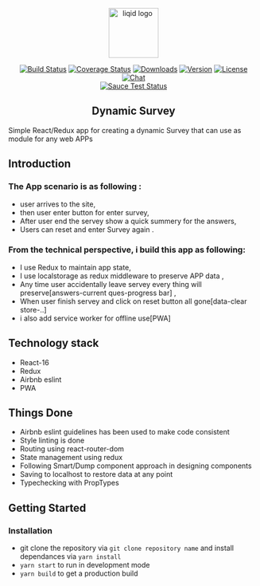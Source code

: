 <p align="center"><a href="https://www.liqid.de/de" target="_blank" rel="liqid noreferrer"><img width="100" src="https://www.startupnight.net/sites/default/files/2017-06/liqid-logo_red_rgb_750px.png" alt="liqid logo"></a></p>

<p align="center">
  <a href="https://github.com/usamahamed/DynamicSurvey"><img src="https://img.shields.io/circleci/project/vuejs/vue/dev.svg" alt="Build Status"></a>
  <a href="https://github.com/usamahamed/DynamicSurvey"><img src="https://img.shields.io/codecov/c/github/vuejs/vue/dev.svg" alt="Coverage Status"></a>
  <a href="https://github.com/usamahamed/DynamicSurvey"><img src="https://img.shields.io/npm/dm/vue.svg" alt="Downloads"></a>
  <a href="https://github.com/usamahamed/DynamicSurvey"><img src="https://img.shields.io/npm/v/vue.svg" alt="Version"></a>
  <a href="https://github.com/usamahamed/DynamicSurvey"><img src="https://img.shields.io/npm/l/vue.svg" alt="License"></a>
  <a href="https://github.com/usamahamed/DynamicSurvey"><img src="https://img.shields.io/badge/chat-on%20discord-7289da.svg" alt="Chat"></a>
  <br>
  <a href="https://github.com/usamahamed/DynamicSurvey"><img src="https://saucelabs.com/browser-matrix/vuejs.svg" alt="Sauce Test Status"></a>
</p>

<h2 align="center">Dynamic Survey</h2>
Simple React/Redux app for creating a dynamic Survey that can use as module for any web APPs

## Introduction

### The App scenario is as following :
- user arrives to the site,
- then user enter button for enter survey,
- After user end the servey show a quick summery for the answers,
- Users can reset and enter Survey again .
### From the technical perspective, i build this app as following:
-  I use Redux to maintain app state,
-  I use localstorage as redux middleware to preserve APP data ,
-  Any time user accidentally leave servey every thing will preserve[answers-current ques-progress bar] ,
-  When user finish servey and click on reset button all gone[data-clear store-..]
- i also add service worker for offline use[PWA]

<!-- [START getstarted] -->
## Technology stack
- React-16
- Redux
- Airbnb eslint
- PWA
## Things Done
- Airbnb eslint guidelines has been used to make code consistent
- Style linting is done
- Routing using react-router-dom
- State management using redux
- Following Smart/Dump component approach in designing components
- Saving to localhost to restore data at any point
- Typechecking with PropTypes


<!-- [START getstarted] -->

## Getting Started

### Installation

- git clone the repository via ```git clone repository name``` and install dependances via ``` yarn install ```
-  ```yarn start```  to run in development mode
- ```yarn build```  to get a production build





